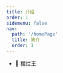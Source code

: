 ```yaml
---
title: 介绍
order: 1
sidemenu: false 
nav:
  path: '/homePage'
  title: 简介
  order: 1
---
```

* 👻 摆烂王
